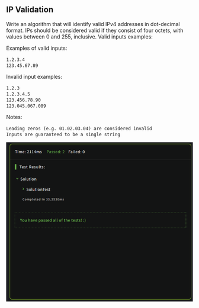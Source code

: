## IP Validation

Write an algorithm that will identify valid IPv4 addresses in dot-decimal format. IPs should be considered valid if they consist of four octets, with values between 0 and 255, inclusive.
Valid inputs examples:

Examples of valid inputs:
```
1.2.3.4
123.45.67.89
```
Invalid input examples:
```
1.2.3
1.2.3.4.5
123.456.78.90
123.045.067.089
```
Notes:

    Leading zeros (e.g. 01.02.03.04) are considered invalid
    Inputs are guaranteed to be a single string



![](screenshot.PNG)